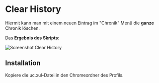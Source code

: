 # Clear History
Hiermit kann man mit einem neuen Eintrag im "Chronik" Menü die **ganze** Chronik löschen.

Das **Ergebnis des Skripts**:

![Screenshot Clear History](https://github.com/ardiman/userChrome.js/raw/master/clearhistory/scr_clearhistory.png)

## Installation
Kopiere die uc.xul-Datei in den Chromeordner des Profils.
